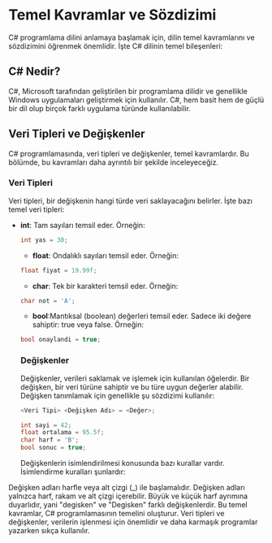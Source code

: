 # Temel Kavramlar ve Sözdizimi

C# programlama dilini anlamaya başlamak için, dilin temel kavramlarını ve sözdizimini öğrenmek önemlidir. İşte C# dilinin temel bileşenleri:

## C# Nedir?

C#, Microsoft tarafından geliştirilen bir programlama dilidir ve genellikle Windows uygulamaları geliştirmek için kullanılır. C#, hem basit hem de güçlü bir dil olup birçok farklı uygulama türünde kullanılabilir.

## Veri Tipleri ve Değişkenler

C# programlamasında, veri tipleri ve değişkenler, temel kavramlardır. Bu bölümde, bu kavramları daha ayrıntılı bir şekilde inceleyeceğiz.

### Veri Tipleri

Veri tipleri, bir değişkenin hangi türde veri saklayacağını belirler. İşte bazı temel veri tipleri:

- **int**: Tam sayıları temsil eder. Örneğin:
  ```csharp
  int yas = 30;
  ```

  - **float**: Ondalıklı sayıları temsil eder. Örneğin:
  ```csharp
  float fiyat = 19.99f;
  ```
    - **char**: Tek bir karakteri temsil eder. Örneğin:
  ```csharp
  char not = 'A';
  ```
   - **bool**:Mantıksal (boolean) değerleri temsil eder. Sadece iki değere sahiptir: true veya false. Örneğin:
  ```csharp
  bool onaylandi = true;
  ```
  ### Değişkenler
  Değişkenler, verileri saklamak ve işlemek için kullanılan öğelerdir. Bir değişken, bir veri türüne sahiptir ve bu türe uygun değerler alabilir. Değişken tanımlamak için genellikle şu sözdizimi kullanılır:

  ```csharp
  <Veri Tipi> <Değişken Adı> = <Değer>;
  ```

    ```csharp
  int sayi = 42;
  float ortalama = 95.5f;
  char harf = 'B';
  bool sonuc = true;
  ```
  Değişkenlerin isimlendirilmesi konusunda bazı kurallar vardır. İsimlendirme kuralları şunlardır:

Değişken adları harfle veya alt çizgi (_) ile başlamalıdır.
Değişken adları yalnızca harf, rakam ve alt çizgi içerebilir.
Büyük ve küçük harf ayrımına duyarlıdır, yani "degisken" ve "Degisken" farklı değişkenlerdir.
Bu temel kavramlar, C# programlamasının temelini oluşturur. Veri tipleri ve değişkenler, verilerin işlenmesi için önemlidir ve daha karmaşık programlar yazarken sıkça kullanılır.



